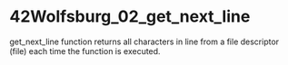 # 42Wolfsburg_02_get_next_line
get_next_line function returns all characters in line from a file descriptor (file) each time the function is executed.
